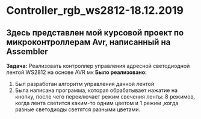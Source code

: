 # Controller_rgb_ws2812-18.12.2019
## Здесь представлен мой курсовой проект по микроконтроллерам Avr, написанный на Assembler
**Задача:**
Реализовать контроллер управления адресной светодиодной лентой WS2812 на основе AVR мк
**Было реализовано:**
1. Был разработан алгоритм управления данной лентой
2. Была написана программа, которая обрабатывает нажатие на кнопку, после чего переключает режим свечения ленты:
8 режимов, когда лента светится каким-то одним цветом и 1 режим ,когда разные светодиоды светятся разными цветами.
